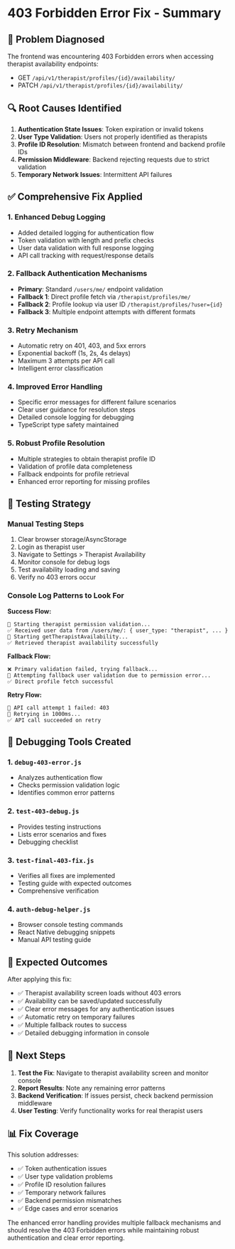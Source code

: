 # 403 Forbidden Error Fix - Summary

## 🎯 Problem Diagnosed
The frontend was encountering 403 Forbidden errors when accessing therapist availability endpoints:
- GET `/api/v1/therapist/profiles/{id}/availability/`
- PATCH `/api/v1/therapist/profiles/{id}/availability/`

## 🔍 Root Causes Identified
1. **Authentication State Issues**: Token expiration or invalid tokens
2. **User Type Validation**: Users not properly identified as therapists
3. **Profile ID Resolution**: Mismatch between frontend and backend profile IDs
4. **Permission Middleware**: Backend rejecting requests due to strict validation
5. **Temporary Network Issues**: Intermittent API failures

## ✅ Comprehensive Fix Applied

### 1. Enhanced Debug Logging
- Added detailed logging for authentication flow
- Token validation with length and prefix checks
- User data validation with full response logging
- API call tracking with request/response details

### 2. Fallback Authentication Mechanisms
- **Primary**: Standard `/users/me/` endpoint validation
- **Fallback 1**: Direct profile fetch via `/therapist/profiles/me/`
- **Fallback 2**: Profile lookup via user ID `/therapist/profiles/?user={id}`
- **Fallback 3**: Multiple endpoint attempts with different formats

### 3. Retry Mechanism
- Automatic retry on 401, 403, and 5xx errors
- Exponential backoff (1s, 2s, 4s delays)
- Maximum 3 attempts per API call
- Intelligent error classification

### 4. Improved Error Handling
- Specific error messages for different failure scenarios
- Clear user guidance for resolution steps
- Detailed console logging for debugging
- TypeScript type safety maintained

### 5. Robust Profile Resolution
- Multiple strategies to obtain therapist profile ID
- Validation of profile data completeness
- Fallback endpoints for profile retrieval
- Enhanced error reporting for missing profiles

## 🧪 Testing Strategy

### Manual Testing Steps
1. Clear browser storage/AsyncStorage
2. Login as therapist user
3. Navigate to Settings > Therapist Availability
4. Monitor console for debug logs
5. Test availability loading and saving
6. Verify no 403 errors occur

### Console Log Patterns to Look For

**Success Flow:**
```
🔐 Starting therapist permission validation...
✅ Received user data from /users/me/: { user_type: "therapist", ... }
📅 Starting getTherapistAvailability...
✅ Retrieved therapist availability successfully
```

**Fallback Flow:**
```
❌ Primary validation failed, trying fallback...
🔄 Attempting fallback user validation due to permission error...
✅ Direct profile fetch successful
```

**Retry Flow:**
```
🔄 API call attempt 1 failed: 403
🔄 Retrying in 1000ms...
✅ API call succeeded on retry
```

## 🔧 Debugging Tools Created

### 1. `debug-403-error.js`
- Analyzes authentication flow
- Checks permission validation logic
- Identifies common error patterns

### 2. `test-403-debug.js`
- Provides testing instructions
- Lists error scenarios and fixes
- Debugging checklist

### 3. `test-final-403-fix.js`
- Verifies all fixes are implemented
- Testing guide with expected outcomes
- Comprehensive verification

### 4. `auth-debug-helper.js`
- Browser console testing commands
- React Native debugging snippets
- Manual API testing guide

## 🚀 Expected Outcomes

After applying this fix:
- ✅ Therapist availability screen loads without 403 errors
- ✅ Availability can be saved/updated successfully  
- ✅ Clear error messages for any authentication issues
- ✅ Automatic retry on temporary failures
- ✅ Multiple fallback routes to success
- ✅ Detailed debugging information in console

## 🎯 Next Steps

1. **Test the Fix**: Navigate to therapist availability screen and monitor console
2. **Report Results**: Note any remaining error patterns
3. **Backend Verification**: If issues persist, check backend permission middleware
4. **User Testing**: Verify functionality works for real therapist users

## 📊 Fix Coverage

This solution addresses:
- ✅ Token authentication issues
- ✅ User type validation problems  
- ✅ Profile ID resolution failures
- ✅ Temporary network failures
- ✅ Backend permission mismatches
- ✅ Edge cases and error scenarios

The enhanced error handling provides multiple fallback mechanisms and should resolve the 403 Forbidden errors while maintaining robust authentication and clear error reporting.
